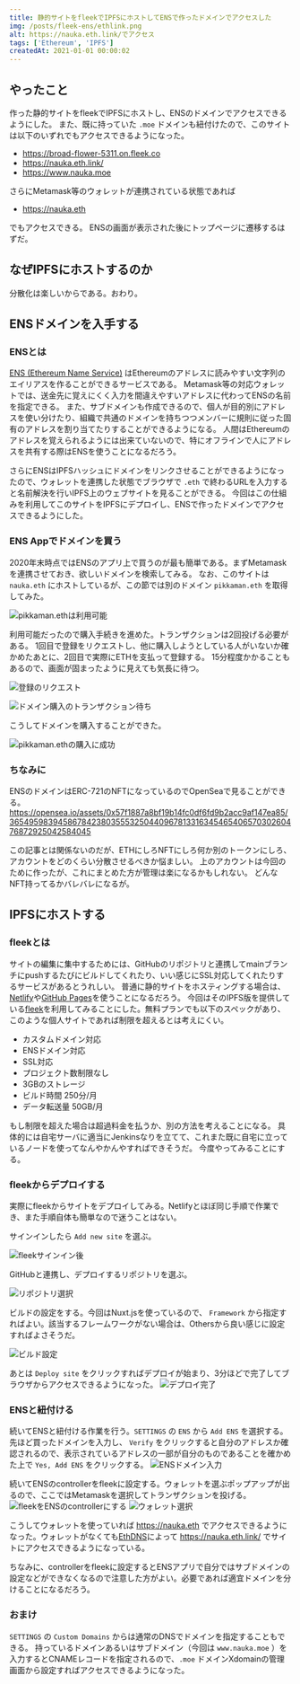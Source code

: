 ```yaml
---
title: 静的サイトをfleekでIPFSにホストしてENSで作ったドメインでアクセスした
img: /posts/fleek-ens/ethlink.png
alt: https://nauka.eth.link/でアクセス
tags: ['Ethereum', 'IPFS']
createdAt: 2021-01-01 00:00:02
---
```


## やったこと
作った静的サイトをfleekでIPFSにホストし、ENSのドメインでアクセスできるようにした。
また、既に持っていた `.moe` ドメインも紐付けたので、このサイトは以下のいずれでもアクセスできるようになった。

- https://broad-flower-5311.on.fleek.co
- https://nauka.eth.link/
- https://www.nauka.moe

さらにMetamask等のウォレットが連携されている状態であれば

- https://nauka.eth

でもアクセスできる。
ENSの画面が表示された後にトップページに遷移するはずだ。
<!--more-->
## なぜIPFSにホストするのか
分散化は楽しいからである。おわり。

## ENSドメインを入手する
### ENSとは
[ENS (Ethereum Name Service)](https://ens.domains/ja/) はEthereumのアドレスに読みやすい文字列のエイリアスを作ることができるサービスである。
Metamask等の対応ウォレットでは、送金先に覚えにくく入力を間違えやすいアドレスに代わってENSの名前を指定できる。
また、サブドメインも作成できるので、個人が目的別にアドレスを使い分けたり、組織で共通のドメインを持ちつつメンバーに規則に従った固有のアドレスを割り当てたりすることができるようになる。
人間はEthereumのアドレスを覚えられるようには出来ていないので、特にオフラインで人にアドレスを共有する際はENSを使うことになるだろう。

さらにENSはIPFSハッシュにドメインをリンクさせることができるようになったので、ウォレットを連携した状態でブラウザで `.eth` で終わるURLを入力すると名前解決を行いIPFS上のウェブサイトを見ることができる。
今回はこの仕組みを利用してこのサイトをIPFSにデプロイし、ENSで作ったドメインでアクセスできるようにした。

### ENS Appでドメインを買う
2020年末時点ではENSのアプリ上で買うのが最も簡単である。まずMetamaskを連携させておき、欲しいドメインを検索してみる。
なお、このサイトは `nauka.eth` にホストしているが、この節では別のドメイン `pikkaman.eth` を取得してみた。

![pikkaman.ethは利用可能](/posts/fleek-ens/ens1.png)

利用可能だったので購入手続きを進めた。トランザクションは2回投げる必要がある。
1回目で登録をリクエストし、他に購入しようとしている人がいないか確かめたあとに、2回目で実際にETHを支払って登録する。
15分程度かかることもあるので、画面が固まったように見えても気長に待つ。

![登録のリクエスト](/posts/fleek-ens/ens2.png)

![ドメイン購入のトランザクション待ち](/posts/fleek-ens/ens3.png)

こうしてドメインを購入することができた。

![pikkaman.ethの購入に成功](/posts/fleek-ens/ens4.png)

### ちなみに
ENSのドメインはERC-721のNFTになっているのでOpenSeaで見ることができる。
https://opensea.io/assets/0x57f1887a8bf19b14fc0df6fd9b2acc9af147ea85/3654959839458678423803555325044096781331634546540657030260476872925042584045

この記事とは関係ないのだが、ETHにしろNFTにしろ何か別のトークンにしろ、アカウントをどのくらい分散させるべきか悩ましい。
上のアカウントは今回のために作ったが、これにまとめた方が管理は楽になるかもしれない。
どんなNFT持ってるかバレバレになるが。

## IPFSにホストする
### fleekとは
サイトの編集に集中するためには、GitHubのリポジトリと連携してmainブランチにpushするたびにビルドしてくれたり、いい感じにSSL対応してくれたりするサービスがあるとうれしい。
普通に静的サイトをホスティングする場合は、[Netlify](https://www.netlify.com/)や[GitHub Pages](https://pages.github.com/)を使うことになるだろう。
今回はそのIPFS版を提供している[fleek](https://fleek.co/)を利用してみることにした。無料プランでも以下のスペックがあり、このような個人サイトであれば制限を超えるとは考えにくい。

- カスタムドメイン対応
- ENSドメイン対応
- SSL対応
- プロジェクト数制限なし
- 3GBのストレージ
- ビルド時間 250分/月
- データ転送量 50GB/月

もし制限を超えた場合は超過料金を払うか、別の方法を考えることになる。
具体的には自宅サーバに適当にJenkinsなりを立てて、これまた既に自宅に立っているノードを使ってなんやかんやすればできそうだ。
今度やってみることにする。

### fleekからデプロイする
実際にfleekからサイトをデプロイしてみる。Netlifyとほぼ同じ手順で作業でき、また手順自体も簡単なので迷うことはない。

サインインしたら `Add new site` を選ぶ。

![fleekサインイン後](/posts/fleek-ens/fleek1.png)

GitHubと連携し、デプロイするリポジトリを選ぶ。

![リポジトリ選択](/posts/fleek-ens/fleek2.png)

ビルドの設定をする。今回はNuxt.jsを使っているので、 `Framework` から指定すればよい。該当するフレームワークがない場合は、Othersから良い感じに設定すればよさそうだ。

![ビルド設定](/posts/fleek-ens/fleek3.png)

あとは `Deploy site` をクリックすればデプロイが始まり、3分ほどで完了してブラウザからアクセスできるようになった。
![デプロイ完了](/posts/fleek-ens/fleek4.png)

### ENSと紐付ける
続いてENSと紐付ける作業を行う。`SETTINGS` の `ENS` から `Add ENS` を選択する。
先ほど買ったドメインを入力し、 `Verify` をクリックすると自分のアドレスか確認されるので、表示されているアドレスの一部が自分のものであることを確かめた上で `Yes, Add ENS` をクリックする。
![ENSドメイン入力](/posts/fleek-ens/fleek5.png)

続いてENSのcontrollerをfleekに設定する。ウォレットを選ぶポップアップが出るので、ここではMetamaskを選択してトランザクションを投げる。
![fleekをENSのcontrollerにする](/posts/fleek-ens/fleek6.png)
![ウォレット選択](/posts/fleek-ens/fleek7.png)

こうしてウォレットを使っていれば https://nauka.eth でアクセスできるようになった。ウォレットがなくても[EthDNS](http://ethdns.xyz/)によって https://nauka.eth.link/ でサイトにアクセスできるようになっている。

ちなみに、controllerをfleekに設定するとENSアプリで自分ではサブドメインの設定などができなくなるので注意した方がよい。必要であれば適宜ドメインを分けることになるだろう。

### おまけ
`SETTINGS` の `Custom Domains` からは通常のDNSでドメインを指定することもできる。
持っているドメインあるいはサブドメイン（今回は `www.nauka.moe` ）を入力するとCNAMEレコードを指定されるので、`.moe` ドメインXdomainの管理画面から設定すればアクセスできるようになった。
